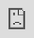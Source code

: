 # **Data Preparation** 

---

## **Executive Summary**

###    Every data science endeavor begins with source data that will hopefully provide insights on a question (business, technical, scientific, etc). Each data set will present with its own characteristic data quality issues that must be identified, characterized, and (if problematic) corrected or mitigated.
###    The objective of data preparation is to yield a data set that can be effectively analyzed and, if desired, used as a training resource to make predictions with machine learning methods.  
###  The Google slides shown below will step you through the various steps in preparing a challenging dataset for statistical analysis and use in machine learning (shown on a separate page LINK HERE).  
###  Below these slides you will find links to the GitHub repo that holds the python code (in notebook format) used in this project.

---

<style>
.responsive-wrap iframe{ max-width: 100%;}
</style>
<div class="responsive-wrap">
<!-- this is the embed code provided by Google -->
<iframe style="position: absolute; top: 0; left: 0; width: 100%; height: 100%;" src="https://docs.google.com/presentation/d/e/2PACX-1vQqq8giI5wkEmAxf2gZLHVq5guuubXCUNrXxA1k2z23sdNCqEjKHQ1WQcjR4IIkHQ-wV8-OMUhh5qvQ/embed?start=false&loop=false&delayms=60000" frameborder="0" allowfullscreen="true" mozallowfullscreen="true" webkitallowfullscreen="true"></iframe>
<!-- Google embed ends -->
</div>

------
## **Project files include:**

- <a href="https://github.com/MPBDS2022/Data-Science/blob/main/capstone/MPB_capstone_presentation.pdf">Slide presentation</a> for this capstone project. This was presented live before a panel of program evaluators. Provided here as a PDF.
  - Related jupyter notebook
    - <a href="https://github.com/MPBDS2022/Data-Science/blob/main/capstone/MPB_capstone_code.ipynb">Final code submitted for this project</a>

- <a href="https://github.com/MPBDS2022/Data-Science/blob/main/capstone/NEW_MPB_PRESENTATION_CAPSTONE.pdf">UPDATED Slide presentation on Transfer Learning Model Optimization</a>. Since the completion of this course, I have gone back and examined issues I had with the transfer learning aspects of this project. Please see these slides for a treatment on what I have learned. Provided here as a PDF.
  - Related jupyter notebooks:
    - <a href="https://github.com/MPBDS2022/Data-Science/blob/main/capstone/VGG16_modded_CAPSTONE.ipynb">VGG16 optimization</a>
    - <a href="https://github.com/MPBDS2022/Data-Science/blob/main/capstone/RESNET_modded_CAPSTONE.ipynb">ResNet101 optimization</a>
    - <a href="https://github.com/MPBDS2022/Data-Science/blob/main/capstone/EFFICIENTNET_modded_CAPSTONE.ipynb">EfficientNet B2 optimization</a>

- The <a href="https://github.com/MPBDS2022/Data-Science/blob/main/capstone/MPB-capstone-REPORT.pdf">Capstone Final Report</a>. This concise 9 page report includes:
  - Executive Summary 
  - Problem Summary
  - Solution Design
  - Analysis and Key Insights
  - Key Limitations
  - Key Recommendations for Further Analysis and Implementation
  - Bibliography

-  <a href="https://github.com/MPBDS2022/Data-Science/blob/main/capstone/MPB_capstone_code.ipynb">Convolutional Neural Network model build and performance testing code</a>
-------
## **The Tech Stack for this project includes:**

- <a href="https://www.python.org" target="_blank" rel="noreferrer">Python</a>
- <a href="https://numpy.org/" target="_blank" rel="noreferrer">Numpy</a>
- <a href="https://matplotlib.org/" target="_blank" rel="noreferrer">matplotlib</a>
- <a href="https://pandas.pydata.org/" target="_blank" rel="noreferrer">Pandas</a>
- <a href="https://seaborn.pydata.org/" target="_blank" rel="noreferrer">Seaborn</a>
- <a href="https://scikit-learn.org/" target="_blank" rel="noreferrer">Scikit Learn</a>
- <a href="https://www.tensorflow.org" target="_blank" rel="noreferrer">TensorFlow</a>
- <a href="https://keras.io/" target="_blank" rel="noreferrer">Keras</a>

-------
## Connect with me:
- email: nika.boyce@gmail.com

- <a href="https://prolearn.mit.edu/applied-data-science-program" target="blank"><img align="center" src="https://raw.githubusercontent.com/rahuldkjain/github-profile-readme-generator/master/src/images/icons/Social/linked-in-alt.svg" alt="nikaboyce" height="30" width="40" /></a>

